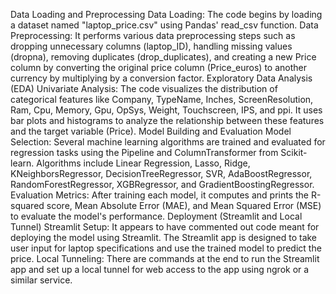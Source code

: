 Data Loading and Preprocessing
Data Loading: The code begins by loading a dataset named "laptop_price.csv" using Pandas' read_csv function.
Data Preprocessing: It performs various data preprocessing steps such as dropping unnecessary columns (laptop_ID), handling missing values (dropna), removing duplicates (drop_duplicates), and creating a new Price column by converting the original price column (Price_euros) to another currency by multiplying by a conversion factor.
Exploratory Data Analysis (EDA)
Univariate Analysis: The code visualizes the distribution of categorical features like Company, TypeName, Inches, ScreenResolution, Ram, Cpu, Memory, Gpu, OpSys, Weight, Touchscreen, IPS, and ppi. It uses bar plots and histograms to analyze the relationship between these features and the target variable (Price).
Model Building and Evaluation
Model Selection: Several machine learning algorithms are trained and evaluated for regression tasks using the Pipeline and ColumnTransformer from Scikit-learn. Algorithms include Linear Regression, Lasso, Ridge, KNeighborsRegressor, DecisionTreeRegressor, SVR, AdaBoostRegressor, RandomForestRegressor, XGBRegressor, and GradientBoostingRegressor.
Evaluation Metrics: After training each model, it computes and prints the R-squared score, Mean Absolute Error (MAE), and Mean Squared Error (MSE) to evaluate the model's performance.
Deployment (Streamlit and Local Tunnel)
Streamlit Setup: It appears to have commented out code meant for deploying the model using Streamlit. The Streamlit app is designed to take user input for laptop specifications and use the trained model to predict the price.
Local Tunneling: There are commands at the end to run the Streamlit app and set up a local tunnel for web access to the app using ngrok or a similar service.
